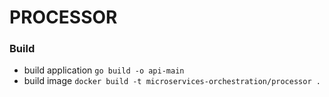 # PROCESSOR 

### Build 
- build application `go build -o api-main`
- build image `docker build -t microservices-orchestration/processor .`